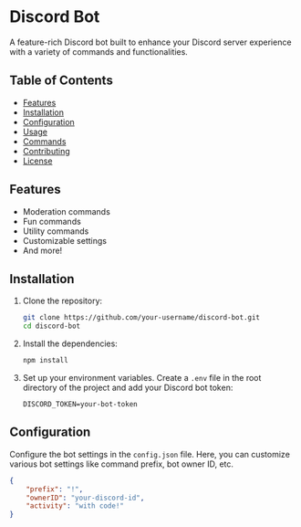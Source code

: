 # Discord Bot

A feature-rich Discord bot built to enhance your Discord server experience with a variety of commands and functionalities.

## Table of Contents

- [Features](#features)
- [Installation](#installation)
- [Configuration](#configuration)
- [Usage](#usage)
- [Commands](#commands)
- [Contributing](#contributing)
- [License](#license)

## Features

- Moderation commands
- Fun commands
- Utility commands
- Customizable settings
- And more!

## Installation

1. Clone the repository:

    ```bash
    git clone https://github.com/your-username/discord-bot.git
    cd discord-bot
    ```

2. Install the dependencies:

    ```bash
    npm install
    ```

3. Set up your environment variables. Create a `.env` file in the root directory of the project and add your Discord bot token:

    ```plaintext
    DISCORD_TOKEN=your-bot-token
    ```

## Configuration

Configure the bot settings in the `config.json` file. Here, you can customize various bot settings like command prefix, bot owner ID, etc.

```json
{
    "prefix": "!",
    "ownerID": "your-discord-id",
    "activity": "with code!"
}
